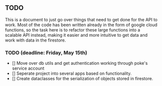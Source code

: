 TODO
-

This is a document to just go over things that need to get done for the API to work.
Most of the code has been written already in the form of google cloud functions, so the task here is to refactor these large functions into a scalable
API instead, making it easier and more intuitive to get data and work with data in the firestore.

### TODO (deadline: Friday, May 15th)
- [] Move over db utils and get authentication working through poke's service account
- [] Seperate project into several apps based on functionality.
- [] Create dataclasses for the serialization of objects stored in firestore.

